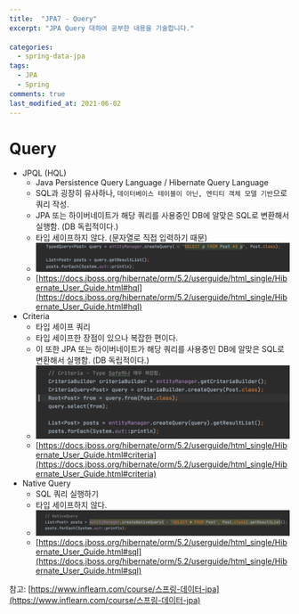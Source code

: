 ```yaml
---
title:  "JPA7 - Query"
excerpt: "JPA Query 대하여 공부한 내용을 기술합니다."

categories:
  - spring-data-jpa
tags:
  - JPA
  - Spring
comments: true
last_modified_at: 2021-06-02
---
```


# Query
* JPQL (HQL)
  * Java Persistence Query Language / Hibernate Query Language
  * SQL과 굉장히 유사하나, `데이터베이스 테이블이 아닌, 엔티티 객체 모델 기반`으로 쿼리 작성.
  * JPA 또는 하이버네이트가 해당 쿼리를 사용중인 DB에 알맞은 SQL로 변환해서 실행함. (DB 독립적이다.)
  * 타입 세이프하지 않다. (문자열로 직접 입력하기 때문)
  * ![1](/assets/images/jpql(hql).png)
  * [https://docs.jboss.org/hibernate/orm/5.2/userguide/html_single/Hibernate_User_Guide.html#hql](https://docs.jboss.org/hibernate/orm/5.2/userguide/html_single/Hibernate_User_Guide.html#hql)
* Criteria
  * 타입 세이프 쿼리
  * 타입 세이프한 장점이 있으나 복잡한 편이다.
  * 이 또한 JPA 또는 하이버네이트가 해당 쿼리를 사용중인 DB에 알맞은 SQL로 변환해서 실행함. (DB 독립적이다.)
  * ![1](/assets/images/criteria.png)
  * [https://docs.jboss.org/hibernate/orm/5.2/userguide/html_single/Hibernate_User_Guide.html#criteria](https://docs.jboss.org/hibernate/orm/5.2/userguide/html_single/Hibernate_User_Guide.html#criteria)
* Native Query
  * SQL 쿼리 실행하기
  * 타입 세이프하지 않다.
  * ![1](/assets/images/native_query.png)
  * [https://docs.jboss.org/hibernate/orm/5.2/userguide/html_single/Hibernate_User_Guide.html#sql](https://docs.jboss.org/hibernate/orm/5.2/userguide/html_single/Hibernate_User_Guide.html#sql)
  






참고: [https://www.inflearn.com/course/스프링-데이터-jpa](https://www.inflearn.com/course/스프링-데이터-jpa)